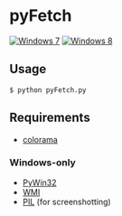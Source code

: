 pyFetch
=======

[![Windows 7](http://puu.sh/2CgH1)](http://puu.sh/2CgyN)
[![Windows 8](http://puu.sh/2CgLc)](http://puu.sh/2BQ5E)

Usage
-----

	$ python pyFetch.py

Requirements
------------

* [colorama](https://pypi.python.org/pypi/colorama)

### Windows-only

* [PyWin32](http://sourceforge.net/projects/pywin32)
* [WMI](https://pypi.python.org/pypi/WMI)
* [PIL](https://pypi.python.org/pypi/PIL) (for screenshotting)